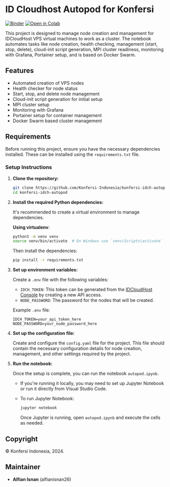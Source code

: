 # ID Cloudhost Autopod for Konfersi

[![Binder](https://mybinder.org/badge_logo.svg)](https://mybinder.org/v2/gh/Konfersi-Indonesia/konfersi-idch-autopod/main?filepath=autopod.ipynb)
[![Open in Colab](https://colab.research.google.com/assets/colab-badge.svg)](https://colab.research.google.com/github/Konfersi-Indonesia/konfersi-idch-autopod/blob/main/autopod.ipynb)


This project is designed to manage node creation and management for IDCloudHost VPS virtual machines to work as a cluster. The notebook automates tasks like node creation, health checking, management (start, stop, delete), cloud-init script generation, MPI cluster readiness, monitoring with Grafana, Portainer setup, and is based on Docker Swarm.

## Features

- Automated creation of VPS nodes
- Health checker for node status
- Start, stop, and delete node management
- Cloud-init script generation for initial setup
- MPI cluster setup
- Monitoring with Grafana
- Portainer setup for container management
- Docker Swarm based cluster management

## Requirements

Before running this project, ensure you have the necessary dependencies installed. These can be installed using the `requirements.txt` file.

### Setup Instructions

1. **Clone the repository:**

   ```bash
   git clone https://github.com/Konfersi-Indonesia/konfersi-idch-autopod.git
   cd konfersi-idch-autopod
   ```

2. **Install the required Python dependencies:**

   It's recommended to create a virtual environment to manage dependencies.

   **Using virtualenv**:
   
   ```bash
   python3 -m venv venv
   source venv/bin/activate  # On Windows use `venv\Scripts\activate`
   ```

   Then install the dependencies:

   ```bash
   pip install -r requirements.txt
   ```

3. **Set up environment variables:**

   Create a `.env` file with the following variables:

   - `IDCH_TOKEN`: This token can be generated from the [IDCloudHost Console](https://console.idcloudhost.com/user) by creating a new API access.
   - `NODE_PASSWORD`: The password for the nodes that will be created.

   Example `.env` file:

   ```
   IDCH_TOKEN=your_api_token_here
   NODE_PASSWORD=your_node_password_here
   ```

4. **Set up the configuration file:**

   Create and configure the `config.yaml` file for the project. This file should contain the necessary configuration details for node creation, management, and other settings required by the project.

5. **Run the notebook:**

   Once the setup is complete, you can run the notebook `autopod.ipynb`.

   - If you're running it locally, you may need to set up Jupyter Notebook or run it directly from Visual Studio Code.
   - To run Jupyter Notebook:

     ```bash
     jupyter notebook
     ```

     Once Jupyter is running, open `autopod.ipynb` and execute the cells as needed.

## Copyright

© Konfersi Indonesia, 2024.

## Maintainer

- **Alfian Isnan** (alfianisnan26)